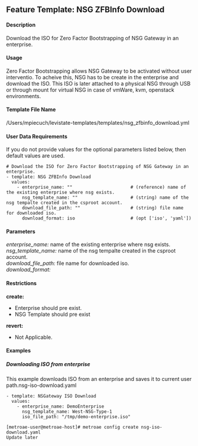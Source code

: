 ## Feature Template: NSG ZFBInfo Download
#### Description
Download the ISO for Zero Factor Bootstrapping of NSG Gateway in an enterprise.

#### Usage
Zero Factor Bootstrapping allows NSG Gateway to be activated without user interventio. To acheive this, NSG has to be create in the enterprise and download the ISO. This ISO is later attached to a physical NSG through USB or through mount for virtual NSG in case of vmWare, kvm, openstack environments.

#### Template File Name
/Users/mpiecuch/levistate-templates/templates/nsg_zfbinfo_download.yml

#### User Data Requirements
If you do not provide values for the optional parameters listed below, then default values are used.

```
# Download the ISO for Zero Factor Bootstrapping of NSG Gateway in an enterprise.
- template: NSG ZFBInfo Download
  values:
    - enterprise_name: ""                      # (reference) name of the existing enterprise where nsg exists.
      nsg_template_name: ""                    # (string) name of the nsg tempalte created in the csproot account.
      download_file_path: ""                   # (string) file name for downloaded iso.
      download_format: iso                     # (opt ['iso', 'yaml'])

```

#### Parameters
*enterprise_name:* name of the existing enterprise where nsg exists.<br>
*nsg_template_name:* name of the nsg tempalte created in the csproot account.<br>
*download_file_path:* file name for downloaded iso.<br>
*download_format:* <br>


#### Restrictions
**create:**
* Enterprise should pre exist.
* NSG Template should pre exist

**revert:**
* Not Applicable.

#### Examples

##### Downloading ISO from enterprise
This example downloads ISO from an enterprise and saves it to current user path.nsg-iso-download.yaml
```
- template: NSGateway ISO Download
  values:
    - enterprise_name: DemoEnterprise
      nsg_template_name: West-NSG-Type-1
      iso_file_path: "/tmp/demo-enterprise.iso"

```
```
[metroae-user@metroae-host]# metroae config create nsg-iso-download.yaml
Update later

```
